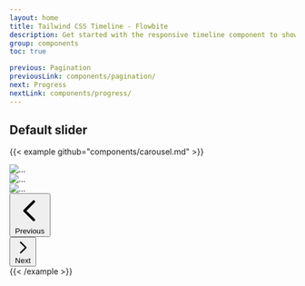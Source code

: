 ```yaml
---
layout: home
title: Tailwind CSS Timeline - Flowbite
description: Get started with the responsive timeline component to show data in a chronological order with support for multiple styles, sizes, and variants
group: components
toc: true

previous: Pagination
previousLink: components/pagination/
next: Progress
nextLink: components/progress/
---
```


## Default slider

{{< example github="components/carousel.md" >}}
<div id="default-carousel" class="relative" data-carousel="slide">
    <div class="overflow-hidden relative h-96">
        <div class="absolute inset-0 transition-all duration-500 ease-in-out transform translate-x-0" data-carousel-item="active">
            <img src="https://placekitten.com/800/400" class="d-block w-100" alt="...">
        </div>
        <div class="absolute inset-0 transition-all duration-500 ease-in-out transform translate-x-full" data-carousel-item="">
            <img src="https://placekitten.com/801/400" class="d-block w-100" alt="...">
        </div>
        <div class="absolute inset-0 transition-all duration-500 ease-in-out transform translate-x-full" data-carousel-item="">
            <img src="https://placekitten.com/802/400" class="d-block w-100" alt="...">
        </div>
    </div>
    <div class="flex absolute top-0 left-0 justify-center items-center px-4 h-full cursor-pointer group" data-carousel-prev>
        <button class="inline-flex justify-center items-center w-10 h-10 bg-white bg-opacity-30 rounded-full group-hover:bg-opacity-60" type="button">
        <svg class="w-6 h-6 text-white" fill="none" stroke="currentColor" viewBox="0 0 24 24" xmlns="http://www.w3.org/2000/svg"><path stroke-linecap="round" stroke-linejoin="round" stroke-width="2" d="M15 19l-7-7 7-7"></path></svg>
        <span class="hidden">Previous</span>
        </button>
    </div>
    <div class="flex absolute top-0 right-0 justify-center items-center px-4 h-full cursor-pointer group" data-carousel-next>
        <button class="inline-flex justify-center items-center w-10 h-10 bg-white bg-opacity-30 rounded-full group-hover:bg-opacity-60" type="button">
        <svg class="w-6 h-6 text-white" fill="none" stroke="currentColor" viewBox="0 0 24 24" xmlns="http://www.w3.org/2000/svg"><path stroke-linecap="round" stroke-linejoin="round" stroke-width="2" d="M9 5l7 7-7 7"></path></svg>
        <span class="hidden">Next</span>
        </button>
    </div>
</div>
{{< /example >}}
